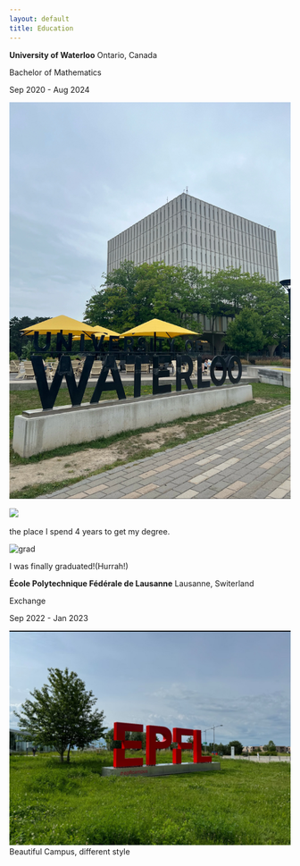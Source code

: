 ```yaml
---
layout: default
title: Education
---
```




**University of Waterloo** Ontario, Canada


Bachelor of Mathematics 

Sep 2020 - Aug 2024  

![uw](https://raw.githubusercontent.com/endElder/endElder.github.io/master/assets/img/uw.jpg)




<img src="https://endelder.github.io/assets/img/grad.jpg">

 the place I spend 4 years to get my degree.

![grad](https://raw.githubusercontent.com/endElder/endElder.github.io/master/assets/img/gra.jpg)

I was finally graduated!(Hurrah!)


**École Polytechnique Fédérale de Lausanne** Lausanne, Switerland

Exchange 

Sep 2022 - Jan 2023  


![Epfl](https://raw.githubusercontent.com/endElder/endElder.github.io/master/assets/img/epfl.jpg)
Beautiful Campus, different style
